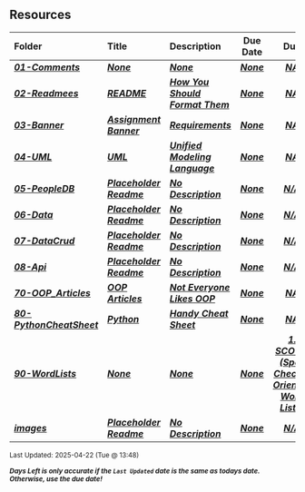 ## Resources

| Folder | Title | Description | Due Date | Due |  |
|:------|:------|:------|:-----:|:-----:|-----|
| ***<a href="https://github.com/rugbyprof/2143-Object-Oriented-Programming/tree/master/Resources/01-Comments">01-Comments</a>*** | ***<a href="https://github.com/rugbyprof/2143-Object-Oriented-Programming/tree/master/Resources/01-Comments">None</a>*** | ***<a href="https://github.com/rugbyprof/2143-Object-Oriented-Programming/tree/master/Resources/01-Comments">None</a>*** | ***<a href="https://github.com/rugbyprof/2143-Object-Oriented-Programming/tree/master/Resources/01-Comments">None</a>*** | ***<a href="https://github.com/rugbyprof/2143-Object-Oriented-Programming/tree/master/Resources/01-Comments"> NA</a>*** |  |
| ***<a href="https://github.com/rugbyprof/2143-Object-Oriented-Programming/tree/master/Resources/02-Readmees">02-Readmees</a>*** | ***<a href="https://github.com/rugbyprof/2143-Object-Oriented-Programming/tree/master/Resources/02-Readmees"> README </a>*** | ***<a href="https://github.com/rugbyprof/2143-Object-Oriented-Programming/tree/master/Resources/02-Readmees"> How You Should Format Them</a>*** | ***<a href="https://github.com/rugbyprof/2143-Object-Oriented-Programming/tree/master/Resources/02-Readmees">None</a>*** | ***<a href="https://github.com/rugbyprof/2143-Object-Oriented-Programming/tree/master/Resources/02-Readmees"> NA</a>*** |  |
| ***<a href="https://github.com/rugbyprof/2143-Object-Oriented-Programming/tree/master/Resources/03-Banner">03-Banner</a>*** | ***<a href="https://github.com/rugbyprof/2143-Object-Oriented-Programming/tree/master/Resources/03-Banner"> Assignment Banner </a>*** | ***<a href="https://github.com/rugbyprof/2143-Object-Oriented-Programming/tree/master/Resources/03-Banner"> Requirements</a>*** | ***<a href="https://github.com/rugbyprof/2143-Object-Oriented-Programming/tree/master/Resources/03-Banner">None</a>*** | ***<a href="https://github.com/rugbyprof/2143-Object-Oriented-Programming/tree/master/Resources/03-Banner"> NA</a>*** |  |
| ***<a href="https://github.com/rugbyprof/2143-Object-Oriented-Programming/tree/master/Resources/04-UML">04-UML</a>*** | ***<a href="https://github.com/rugbyprof/2143-Object-Oriented-Programming/tree/master/Resources/04-UML"> UML </a>*** | ***<a href="https://github.com/rugbyprof/2143-Object-Oriented-Programming/tree/master/Resources/04-UML"> Unified Modeling Language</a>*** | ***<a href="https://github.com/rugbyprof/2143-Object-Oriented-Programming/tree/master/Resources/04-UML">None</a>*** | ***<a href="https://github.com/rugbyprof/2143-Object-Oriented-Programming/tree/master/Resources/04-UML"> NA</a>*** |  |
| ***<a href="https://github.com/rugbyprof/2143-Object-Oriented-Programming/tree/master/Resources/05-PeopleDB">05-PeopleDB</a>*** | ***<a href="https://github.com/rugbyprof/2143-Object-Oriented-Programming/tree/master/Resources/05-PeopleDB"> Placeholder Readme </a>*** | ***<a href="https://github.com/rugbyprof/2143-Object-Oriented-Programming/tree/master/Resources/05-PeopleDB"> No Description</a>*** | ***<a href="https://github.com/rugbyprof/2143-Object-Oriented-Programming/tree/master/Resources/05-PeopleDB">None</a>*** | ***<a href="https://github.com/rugbyprof/2143-Object-Oriented-Programming/tree/master/Resources/05-PeopleDB">N/A</a>*** |  |
| ***<a href="https://github.com/rugbyprof/2143-Object-Oriented-Programming/tree/master/Resources/06-Data">06-Data</a>*** | ***<a href="https://github.com/rugbyprof/2143-Object-Oriented-Programming/tree/master/Resources/06-Data"> Placeholder Readme </a>*** | ***<a href="https://github.com/rugbyprof/2143-Object-Oriented-Programming/tree/master/Resources/06-Data"> No Description</a>*** | ***<a href="https://github.com/rugbyprof/2143-Object-Oriented-Programming/tree/master/Resources/06-Data">None</a>*** | ***<a href="https://github.com/rugbyprof/2143-Object-Oriented-Programming/tree/master/Resources/06-Data">N/A</a>*** |  |
| ***<a href="https://github.com/rugbyprof/2143-Object-Oriented-Programming/tree/master/Resources/07-DataCrud">07-DataCrud</a>*** | ***<a href="https://github.com/rugbyprof/2143-Object-Oriented-Programming/tree/master/Resources/07-DataCrud"> Placeholder Readme </a>*** | ***<a href="https://github.com/rugbyprof/2143-Object-Oriented-Programming/tree/master/Resources/07-DataCrud"> No Description</a>*** | ***<a href="https://github.com/rugbyprof/2143-Object-Oriented-Programming/tree/master/Resources/07-DataCrud">None</a>*** | ***<a href="https://github.com/rugbyprof/2143-Object-Oriented-Programming/tree/master/Resources/07-DataCrud">N/A</a>*** |  |
| ***<a href="https://github.com/rugbyprof/2143-Object-Oriented-Programming/tree/master/Resources/08-Api">08-Api</a>*** | ***<a href="https://github.com/rugbyprof/2143-Object-Oriented-Programming/tree/master/Resources/08-Api"> Placeholder Readme </a>*** | ***<a href="https://github.com/rugbyprof/2143-Object-Oriented-Programming/tree/master/Resources/08-Api"> No Description</a>*** | ***<a href="https://github.com/rugbyprof/2143-Object-Oriented-Programming/tree/master/Resources/08-Api">None</a>*** | ***<a href="https://github.com/rugbyprof/2143-Object-Oriented-Programming/tree/master/Resources/08-Api">N/A</a>*** |  |
| ***<a href="https://github.com/rugbyprof/2143-Object-Oriented-Programming/tree/master/Resources/70-OOP_Articles">70-OOP_Articles</a>*** | ***<a href="https://github.com/rugbyprof/2143-Object-Oriented-Programming/tree/master/Resources/70-OOP_Articles"> OOP Articles</a>*** | ***<a href="https://github.com/rugbyprof/2143-Object-Oriented-Programming/tree/master/Resources/70-OOP_Articles"> Not Everyone Likes OOP</a>*** | ***<a href="https://github.com/rugbyprof/2143-Object-Oriented-Programming/tree/master/Resources/70-OOP_Articles">None</a>*** | ***<a href="https://github.com/rugbyprof/2143-Object-Oriented-Programming/tree/master/Resources/70-OOP_Articles"> NA</a>*** |  |
| ***<a href="https://github.com/rugbyprof/2143-Object-Oriented-Programming/tree/master/Resources/80-PythonCheatSheet">80-PythonCheatSheet</a>*** | ***<a href="https://github.com/rugbyprof/2143-Object-Oriented-Programming/tree/master/Resources/80-PythonCheatSheet"> Python </a>*** | ***<a href="https://github.com/rugbyprof/2143-Object-Oriented-Programming/tree/master/Resources/80-PythonCheatSheet"> Handy Cheat Sheet</a>*** | ***<a href="https://github.com/rugbyprof/2143-Object-Oriented-Programming/tree/master/Resources/80-PythonCheatSheet">None</a>*** | ***<a href="https://github.com/rugbyprof/2143-Object-Oriented-Programming/tree/master/Resources/80-PythonCheatSheet"> NA</a>*** |  |
| ***<a href="https://github.com/rugbyprof/2143-Object-Oriented-Programming/tree/master/Resources/90-WordLists">90-WordLists</a>*** | ***<a href="https://github.com/rugbyprof/2143-Object-Oriented-Programming/tree/master/Resources/90-WordLists">None</a>*** | ***<a href="https://github.com/rugbyprof/2143-Object-Oriented-Programming/tree/master/Resources/90-WordLists">None</a>*** | ***<a href="https://github.com/rugbyprof/2143-Object-Oriented-Programming/tree/master/Resources/90-WordLists">None</a>*** | ***<a href="https://github.com/rugbyprof/2143-Object-Oriented-Programming/tree/master/Resources/90-WordLists"> 1. **SCOWL (Spell Checker Oriented Word Lists)**</a>*** |  |
| ***<a href="https://github.com/rugbyprof/2143-Object-Oriented-Programming/tree/master/Resources/images">images</a>*** | ***<a href="https://github.com/rugbyprof/2143-Object-Oriented-Programming/tree/master/Resources/images"> Placeholder Readme </a>*** | ***<a href="https://github.com/rugbyprof/2143-Object-Oriented-Programming/tree/master/Resources/images"> No Description</a>*** | ***<a href="https://github.com/rugbyprof/2143-Object-Oriented-Programming/tree/master/Resources/images">None</a>*** | ***<a href="https://github.com/rugbyprof/2143-Object-Oriented-Programming/tree/master/Resources/images">N/A</a>*** |  |

<sup>Last Updated: 2025-04-22 (Tue @ 13:48)</sup> 

<sup>***Days Left is only accurate if the `Last Updated` date is the same as todays date. Otherwise, use the due date!***</sup> 